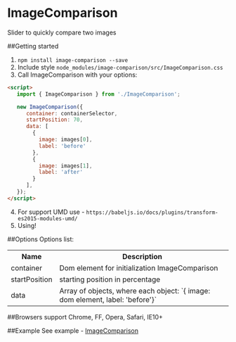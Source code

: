 ImageComparison
===============
Slider to quickly compare two images


##Getting started
1. `npm install image-comparison --save`
2. Include style `node_modules/image-comparison/src/ImageComparison.css`
3. Call ImageComparison with your options:
```html
<script>
   import { ImageComparison } from './ImageComparison';

   new ImageComparison({ 
      container: containerSelector,
      startPosition: 70,
      data: [
        {
          image: images[0],
          label: 'before'
        },
        {
          image: images[1],
          label: 'after'
        }
      ],
   });
</script>
```
4. For support UMD use - `https://babeljs.io/docs/plugins/transform-es2015-modules-umd/`
5. Using!

##Options
Options list:
<table>
    <tr>
      <th>Name</td>
      <th>Description</th>
    </tr>
    <tr>
      <td>container</td>
      <td>Dom element for initialization ImageComparison</td>
    </tr>
   <tr>
      <td>startPosition</td>
      <td>starting position in percentage</td>
    </tr>
   <tr>
      <td>data</td>
      <td>Array of objects, where each object: `{ image: dom element, label: 'before'}`</td>
    </tr>
</table>


##Browsers support
Chrome, FF, Opera, Safari, IE10+

##Example
See example - <a href="https://m-ulyanov.github.io/image-comparison/">ImageComparison</a>
